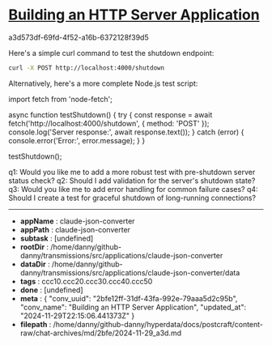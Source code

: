# [Building an HTTP Server Application](https://claude.ai/chat/2bfe12ff-31df-43fa-992e-79aaa5d2c95b)

a3d573df-69fd-4f52-a16b-6372128f39d5

 Here's a simple curl command to test the shutdown endpoint:

```bash
curl -X POST http://localhost:4000/shutdown
```

Alternatively, here's a more complete Node.js test script:

<antArtifact identifier="test-shutdown" type="application/vnd.ant.code" language="javascript" title="test-shutdown.js">
import fetch from 'node-fetch';

async function testShutdown() {
    try {
        const response = await fetch('http://localhost:4000/shutdown', {
            method: 'POST'
        });
        console.log('Server response:', await response.text());
    } catch (error) {
        console.error('Error:', error.message);
    }
}

testShutdown();
</antArtifact>

q1: Would you like me to add a more robust test with pre-shutdown server status check?
q2: Should I add validation for the server's shutdown state?
q3: Would you like me to add error handling for common failure cases?
q4: Should I create a test for graceful shutdown of long-running connections?

---

* **appName** : claude-json-converter
* **appPath** : claude-json-converter
* **subtask** : [undefined]
* **rootDir** : /home/danny/github-danny/transmissions/src/applications/claude-json-converter
* **dataDir** : /home/danny/github-danny/transmissions/src/applications/claude-json-converter/data
* **tags** : ccc10.ccc20.ccc30.ccc40.ccc50
* **done** : [undefined]
* **meta** : {
  "conv_uuid": "2bfe12ff-31df-43fa-992e-79aaa5d2c95b",
  "conv_name": "Building an HTTP Server Application",
  "updated_at": "2024-11-29T22:15:06.441373Z"
}
* **filepath** : /home/danny/github-danny/hyperdata/docs/postcraft/content-raw/chat-archives/md/2bfe/2024-11-29_a3d.md